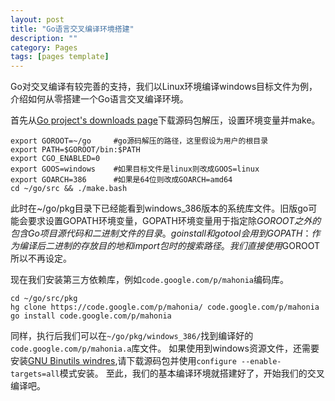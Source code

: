 ```yaml
---
layout: post
title: "Go语言交叉编译环境搭建"
description: ""
category: Pages
tags: [pages template]
---
```

Go对交叉编译有较完善的支持，我们以Linux环境编译windows目标文件为例，介绍如何从零搭建一个Go语言交叉编译环境。

首先从[Go project's downloads page](http://code.google.com/p/go/downloads)下载源码包解压，设置环境变量并make。

	export GOROOT=~/go     #go源码解压的路径，这里假设为用户的根目录
	export PATH=$GOROOT/bin:$PATH
	export CGO_ENABLED=0
	export GOOS=windows    #如果目标文件是linux则改成GOOS=linux
	export GOARCH=386      #如果是64位则改成GOARCH=amd64
	cd ~/go/src && ./make.bash

此时在~/go/pkg目录下已经能看到windows_386版本的系统库文件。旧版go可能会要求设置GOPATH环境变量，GOPATH环境变量用于指定除$GOROOT之外的包含Go项目源代码和二进制文件的目录。go install和go tool会用到GOPATH：作为编译后二进制的存放目的地和import包时的搜索路径。我们直接使用$GOROOT所以不再设定。

现在我们安装第三方依赖库，例如`code.google.com/p/mahonia`编码库。

	cd ~/go/src/pkg
	hg clone https://code.google.com/p/mahonia/ code.google.com/p/mahonia
	go install code.google.com/p/mahonia

同样，执行后我们可以在`~/go/pkg/windows_386/`找到编译好的`code.google.com/p/mahonia.a`库文件。
如果使用到windows资源文件，还需要安装[GNU Binutils windres](https://sourceware.org/binutils/),请下载源码包并使用`configure --enable-targets=all`模式安装。 
至此，我们的基本编译环境就搭建好了，开始我们的交叉编译吧。


